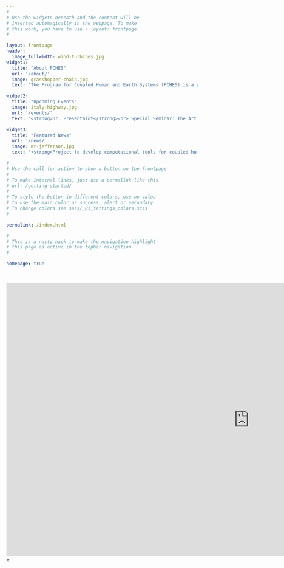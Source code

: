 ```yaml
---
#
# Use the widgets beneath and the content will be
# inserted automagically in the webpage. To make
# this work, you have to use › layout: frontpage
#

layout: frontpage
header:
  image_fullwidth: wind-turbines.jpg
widget1:
  title: "About PCHES"
  url: '/about/'
  image: grasshopper-chain.jpg
  text: 'The Program for Coupled Human and Earth Systems (PCHES) is a project, funded by the U.S. Department of Energy, looking to create a state-of-the-art framework of computational tools that will help to assess the impacts of weather-related variability and change.'

widget2:
  title: "Upcoming Events"
  image: italy-highway.jpg
  url: '/events/'
  text: '<strong>Dr. Presentalot</strong><br> Special Seminar: The Art of Presenting <br> 10 January 2017 <br> <i class="fa fa-map-marker" aria-hidden="true"></i>&nbsp;117 EES, Penn State <br> <a href src="http://news.psu.edu/story/444275/2017/01/10/project-develop-computational-tools-coupled-human-natural-systems" target="_blank"> <i class="fa fa-globe" aria-hidden="true"></i>&nbsp;Event Info </a>'

widget3:
  title: "Featured News"
  url: '/news/'
  image: mt-jefferson.jpg
  text: '<strong>Project to develop computational tools for coupled human-natural systems</strong><br> A $20 million, five-year project with the U.S. Department of Energy (DOE) looks to create a state-of-the-art framework of computational tools that will help to assess the impacts of weather-related variability and change. ‹‹read more››'

#
# Use the call for action to show a button on the frontpage
#
# To make internal links, just use a permalink like this
# url: /getting-started/
#
# To style the button in different colors, use no value
# to use the main color or success, alert or secondary.
# To change colors see sass/_01_settings_colors.scss
# 

permalink: /index.html

#
# This is a nasty hack to make the navigation highlight
# this page as active in the topbar navigation
#

homepage: true

---
```

<div id="videoModal" class="reveal-modal large" data-reveal="">
  <div class="flex-video widescreen vimeo" style="display: block;">
    <iframe width="1280" height="720" src="https://www.youtube.com/embed/3b5zCFSmVvU" frameborder="0" allowfullscreen></iframe>
  </div>
  <a class="close-reveal-modal">&#215;</a>
</div>